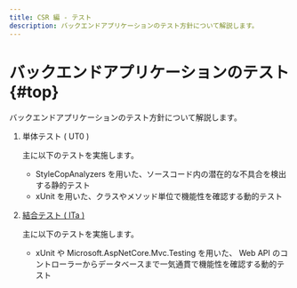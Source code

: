 ```yaml
---
title: CSR 編 - テスト
description: バックエンドアプリケーションのテスト方針について解説します。
---
```


# バックエンドアプリケーションのテスト {#top}

バックエンドアプリケーションのテスト方針について解説します。

1. 単体テスト ( UT0 )

    主に以下のテストを実施します。

    - StyleCopAnalyzers を用いた、ソースコード内の潜在的な不具合を検出する静的テスト
    - xUnit を用いた、クラスやメソッド単位で機能性を確認する動的テスト

1. [結合テスト ( ITa )](integration-test.md)

    主に以下のテストを実施します。

    - xUnit や Microsoft.AspNetCore.Mvc.Testing を用いた、 Web API のコントローラーからデータベースまで一気通貫で機能性を確認する動的テスト
